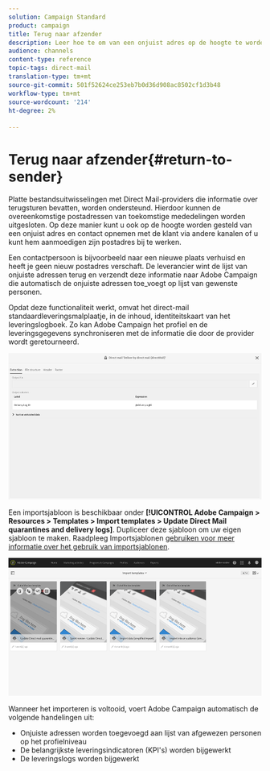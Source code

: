 ```yaml
---
solution: Campaign Standard
product: campaign
title: Terug naar afzender
description: Leer hoe te om van een onjuist adres op de hoogte te worden gebracht en het van toekomstige mededelingen uit te sluiten.
audience: channels
content-type: reference
topic-tags: direct-mail
translation-type: tm+mt
source-git-commit: 501f52624ce253eb7b0d36d908ac8502cf1d3b48
workflow-type: tm+mt
source-wordcount: '214'
ht-degree: 2%

---
```



# Terug naar afzender{#return-to-sender}

Platte bestandsuitwisselingen met Direct Mail-providers die informatie over terugsturen bevatten, worden ondersteund. Hierdoor kunnen de overeenkomstige postadressen van toekomstige mededelingen worden uitgesloten. Op deze manier kunt u ook op de hoogte worden gesteld van een onjuist adres en contact opnemen met de klant via andere kanalen of u kunt hem aanmoedigen zijn postadres bij te werken.

Een contactpersoon is bijvoorbeeld naar een nieuwe plaats verhuisd en heeft je geen nieuw postadres verschaft. De leverancier wint de lijst van onjuiste adressen terug en verzendt deze informatie naar Adobe Campaign die automatisch de onjuiste adressen toe_voegt op lijst van gewenste personen.

Opdat deze functionaliteit werkt, omvat het direct-mail standaardleveringsmalplaatje, in de inhoud, identiteitskaart van het leveringslogboek. Zo kan Adobe Campaign het profiel en de leveringsgegevens synchroniseren met de informatie die door de provider wordt geretourneerd.

![](assets/direct_mail_return_sender_1.png)

Een importsjabloon is beschikbaar onder **[!UICONTROL Adobe Campaign > Resources > Templates > Import templates > Update Direct Mail quarantines and delivery logs]**. Dupliceer deze sjabloon om uw eigen sjabloon te maken. Raadpleeg Importsjablonen [gebruiken voor meer informatie over het gebruik van importsjablonen](../../automating/using/importing-data-with-import-templates.md#setting-up-import-templates).

![](assets/direct_mail_return_sender_2.png)

Wanneer het importeren is voltooid, voert Adobe Campaign automatisch de volgende handelingen uit:

* Onjuiste adressen worden toegevoegd aan lijst van afgewezen personen op het profielniveau
* De belangrijkste leveringsindicatoren (KPI&#39;s) worden bijgewerkt
* De leveringslogs worden bijgewerkt
